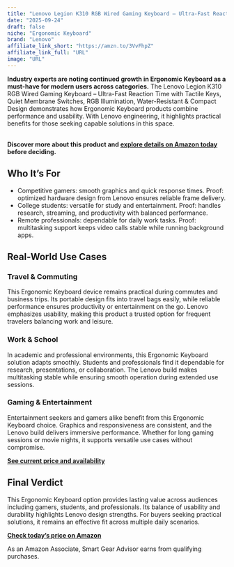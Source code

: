 ```yaml
---
title: "Lenovo Legion K310 RGB Wired Gaming Keyboard – Ultra-Fast Reaction Time with Tactile Keys, Quiet Membrane Switches, RGB Illumination, Water-Resistant & Compact Design"
date: "2025-09-24"
draft: false
niche: "Ergonomic Keyboard"
brand: "Lenovo"
affiliate_link_short: "https://amzn.to/3VvFhpZ"
affiliate_link_full: "URL"
image: "URL"
---
```


<p><strong>Industry experts are noting continued growth in Ergonomic Keyboard as a must-have for modern users across categories.</strong> The Lenovo Legion K310 RGB Wired Gaming Keyboard – Ultra-Fast Reaction Time with Tactile Keys, Quiet Membrane Switches, RGB Illumination, Water-Resistant & Compact Design demonstrates how Ergonomic Keyboard products combine performance and usability. With Lenovo engineering, it highlights practical benefits for those seeking capable solutions in this space.</p>
<br>
<strong>Discover more about this product and <a href="https://amzn.to/3VvFhpZ" rel="nofollow sponsored">explore details on Amazon today</a> before deciding.</strong>
<br>

<h2>Who It’s For</h2>
<ul>
  <li>Competitive gamers: smooth graphics and quick response times. Proof: optimized hardware design from Lenovo ensures reliable frame delivery.</li>
  <li>College students: versatile for study and entertainment. Proof: handles research, streaming, and productivity with balanced performance.</li>
  <li>Remote professionals: dependable for daily work tasks. Proof: multitasking support keeps video calls stable while running background apps.</li>
</ul>

<h2>Real-World Use Cases</h2>

<h3>Travel & Commuting</h3>
<p>This Ergonomic Keyboard device remains practical during commutes and business trips. Its portable design fits into travel bags easily, while reliable performance ensures productivity or entertainment on the go. Lenovo emphasizes usability, making this product a trusted option for frequent travelers balancing work and leisure.</p>

<h3>Work & School</h3>
<p>In academic and professional environments, this Ergonomic Keyboard solution adapts smoothly. Students and professionals find it dependable for research, presentations, or collaboration. The Lenovo build makes multitasking stable while ensuring smooth operation during extended use sessions.</p>

<h3>Gaming & Entertainment</h3>
<p>Entertainment seekers and gamers alike benefit from this Ergonomic Keyboard choice. Graphics and responsiveness are consistent, and the Lenovo build delivers immersive performance. Whether for long gaming sessions or movie nights, it supports versatile use cases without compromise.</p>

<p><strong><a href="https://amzn.to/3VvFhpZ" rel="nofollow sponsored">See current price and availability</a></strong></p>

<h2>Final Verdict</h2>
<p>This Ergonomic Keyboard option provides lasting value across audiences including gamers, students, and professionals. Its balance of usability and durability highlights Lenovo design strengths. For buyers seeking practical solutions, it remains an effective fit across multiple daily scenarios.</p>

<p><strong><a href="https://amzn.to/3VvFhpZ" rel="nofollow sponsored">Check today’s price on Amazon</a></strong></p>

<p>As an Amazon Associate, Smart Gear Advisor earns from qualifying purchases.</p>
